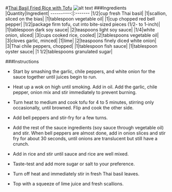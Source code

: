 #[Thai Basil Fried Rice with Tofu](http://food52.com/recipes/38552-thai-basil-fried-rice-with-tofu)
![alt text](https://images.food52.com/ieVay642hAglYmkV8lSde4UyULc=/753x502/bff14f87-eb44-42d6-a049-72839543355b--thai-basil-fried-rice_Homestyle_Takeout-2.jpg)
###Ingredients
|Quantity|Ingredient|
----------:|:-------
|1/2|cup fresh Thai basil|
|1|scallion, sliced on the bias|
|1|tablespoon vegetable oil|
|1|cup chopped red bell pepper|
|1/2|package firm tofu, cut into bite-sized pieces (1/2- to 1-inch)|
|1|tablespoon dark soy sauce|
|2|teaspoons light soy sauce|
|1/4|white onion, sliced|
|3|cups cooked rice, cooled|
|2|tablespoons vegetable oil|
|3|cloves garlic, minced|
|1|lime|
|2|teaspoons finely diced white onion|
|3|Thai chile peppers, chopped|
|1|tablespoon fish sauce|
|1|tablespoon oyster sauce|
|1 1/2|tablespoons granulated sugar|

###Instructions

* Start by smashing the garlic, chile peppers, and white onion for the sauce together until juices begin to run.

* Heat up a wok on high until smoking. Add in oil. Add the garlic, chile pepper, onion mix and stir immediately to prevent burning.

* Turn heat to medium and cook tofu for 4 to 5 minutes, stirring only occasionally, until browned. Flip and cook the other side.

* Add bell peppers and stir-fry for a few turns.

* Add the rest of the sauce ingredients (soy sauce through vegetable oil) and stir. When bell peppers are almost done, add in onion slices and stir fry for about 30 seconds, until onions are translucent but still have a crunch.

* Add in rice and stir until sauce and rice are well mixed.

* Taste-test and add more sugar or salt to your preference.

* Turn off heat and immediately stir in fresh Thai basil leaves.

* Top with a squeeze of lime juice and fresh scallions.